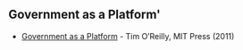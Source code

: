 <!-- TITLE: Reading Lists -->

## Government as a Platform'

* [Government as a Platform](https://www.mitpressjournals.org/doi/pdf/10.1162/INOV_a_00056) - Tim O’Reilly, MIT Press (2011)
